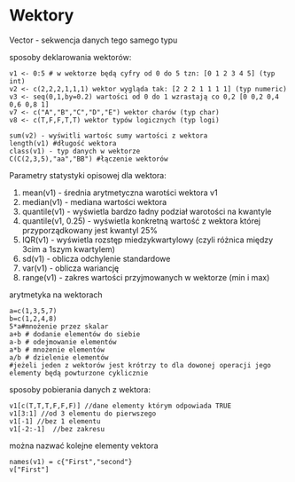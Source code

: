 Wektory
=========================

Vector - sekwencja danych tego samego typu

sposoby deklarowania wektorów:
```
v1 <- 0:5 # w wektorze będą cyfry od 0 do 5 tzn: [0 1 2 3 4 5] (typ int)
v2 <- c(2,2,2,1,1,1) wektor wygląda tak: [2 2 2 1 1 1 1] (typ numeric)
v3 <- seq(0,1,by=0.2) wartości od 0 do 1 wzrastają co 0,2 [0 0,2 0,4 0,6 0,8 1]
v7 <- c("A","B","C","D","E") wektor charów (typ char)
v8 <- c(T,F,F,T,T) wektor typów logicznych (typ logi)

```

```
sum(v2) - wyświtli wartośc sumy wartości z wektora
length(v1) #długość wektora
class(v1) - typ danych w wektorze
C(C(2,3,5),"aa","BB") #łączenie wektorów
```


Parametry statystyki opisowej dla wektora:
1) mean(v1) - średnia arytmetyczna warotści wektora v1
2) median(v1) - mediana wartości wektora
3) quantile(v1) - wyświetla bardzo ładny podział warotości na kwantyle
4) quantile(v1, 0.25) - wyświetla konkretną wartość z wektora której przyporządkowany jest kwantyl 25%
5) IQR(v1) - wyświetla rozstęp miedzykwartylowy (czyli różnica między 3cim a 1szym kwartylem)
6) sd(v1) - oblicza odchylenie standardowe
7) var(v1) - oblicza wariancję
8) range(v1) - zakres wartości przyjmowanych w wektorze (min i max)


arytmetyka na wektorach
```
a=c(1,3,5,7)
b=c(1,2,4,8)
5*a#mnożenie przez skalar
a+b # dodanie elementów do siebie
a-b # odejmowanie elementów
a*b # mnożenie elementów
a/b # dzielenie elementów
#jeżeli jeden z wektorów jest krótrzy to dla dowonej operacji jego elementy będą powturzone cyklicznie
```

sposoby pobierania danych z wektora:
```
v1[c(T,T,T,F,F,F)] //dane elementy którym odpowiada TRUE
v1[3:1] //od 3 elementu do pierwszego
v1[-1] //bez 1 elementu
v1[-2:-1]  //bez zakresu
```
można nazwać kolejne elementy vektora
```
names(v1) = c{"First","second"}
v["First"]
```

